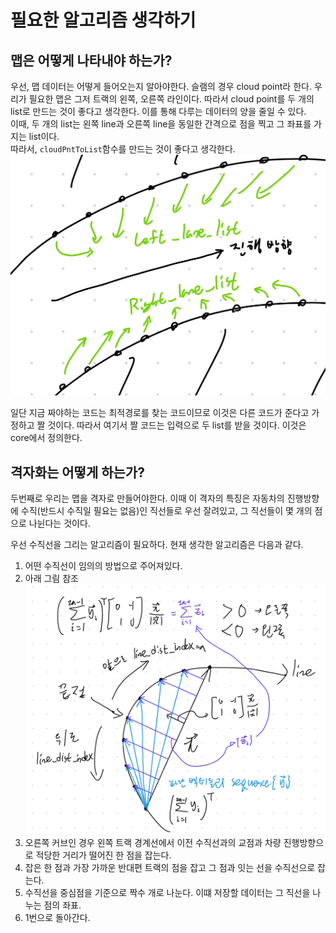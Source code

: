 # 필요한 알고리즘 생각하기

## 맵은 어떻게 나타내야 하는가?
우선, 맵 데이터는 어떻게 들어오는지 알아야한다. 슬램의 경우 cloud point라 한다. 
우리가 필요한 맵은 그저 트랙의 왼쪽, 오른쪽 라인이다. 따라서 cloud point를 두 개의 list로 만드는 것이 좋다고 생각한다. 이를 통해 다루는 데이터의 양을 줄일 수 있다.    
이때, 두 개의 list는 왼쪽 line과 오른쪽 line을 동일한 간격으로 점을 찍고 그 좌표를 가지는 list이다.  
따라서, `cloudPntToList`함수를 만드는 것이 좋다고 생각한다.
![alt text](./attachments/image1.png)

일단 지금 짜야하는 코드는 최적경로를 찾는 코드이므로 이것은 다른 코드가 준다고 가정하고 짤 것이다. 따라서 여기서 짤 코드는 입력으로 두 list를 받을 것이다. 이것은 core에서 정의한다.

## 격자화는 어떻게 하는가?
두번째로 우리는 맵을 격자로 만들어야한다. 이때 이 격자의 특징은 자동차의 진행방향에 수직(반드시 수직일 필요는 없음)인 직선들로 우선 잘려있고, 그 직선들이 몇 개의 점으로 나뉜다는 것이다.

우선 수직선을 그리는 알고리즘이 필요하다. 현재 생각한 알고리즘은 다음과 같다.

1. 어떤 수직선이 임의의 방법으로 주어져있다.
2. 아래 그림 참조
    ![alt text](./attachments/image2.png)
4. 오른쪽 커브인 경우 왼쪽 트랙 경계선에서 이전 수직선과의 교점과 차량 진행방향으로 적당한 거리가 떨어진 한 점을 잡는다.
5. 잡은 한 점과 가장 가까운 반대편 트랙의 점을 잡고 그 점과 잇는 선을 수직선으로 잡는다.
6. 수직선을 중심점을 기준으로 짝수 개로 나눈다. 이떄 저장할 데이터는 그 직선을 나누는 점의 좌표.
7. 1번으로 돌아간다.

